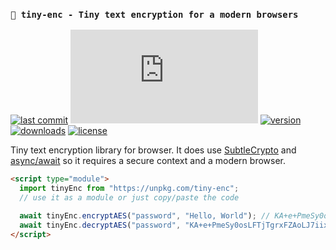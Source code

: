 ### ```🔐 tiny-enc - Tiny text encryption for a modern browsers```

[![last commit](https://img.shields.io/github/last-commit/Rundik/tiny-enc.svg)](https://github.com/Rundik/tiny-enc/commits/master)
[![bundle size](https://img.shields.io/github/size/Rundik/tiny-enc/tiny-enc.min.js)](https://github.com/Rundik/tiny-enc/blob/master/tiny-enc.min.js)
[![version](https://img.shields.io/npm/v/tiny-enc.svg)](https://www.npmjs.com/package/tiny-enc)
[![downloads](https://img.shields.io/npm/dm/tiny-enc.svg)](https://www.npmjs.com/package/tiny-enc)
[![license](https://img.shields.io/github/license/Rundik/tiny-enc)](https://github.com/Rundik/tiny-enc/blob/master/LICENSE)


Tiny text encryption library for browser. It does use [SubtleCrypto](https://developer.mozilla.org/en-US/docs/Web/API/SubtleCrypto) and [async/await](https://developer.mozilla.org/en-US/docs/Learn/JavaScript/Asynchronous/Async_await) so it requires a secure context and a modern browser.

```html
<script type="module">
  import tinyEnc from "https://unpkg.com/tiny-enc";
  // use it as a module or just copy/paste the code

  await tinyEnc.encryptAES("password", "Hello, World"); // KA+e+PmeSy0osLFTjTgrxFZAoLJ7iixh89G7TkuyHEQ=
  await tinyEnc.decryptAES("password", "KA+e+PmeSy0osLFTjTgrxFZAoLJ7iixh89G7TkuyHEQ="); // Hello, World
</script>
```
